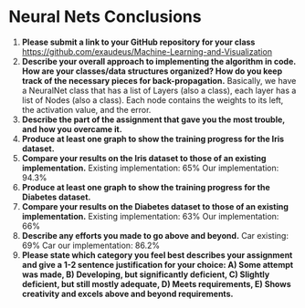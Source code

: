 # Neural Nets Conclusions
1. **Please submit a link to your GitHub repository for your class**
https://github.com/exaudeus/Machine-Learning-and-Visualization
2. **Describe your overall approach to implementing the algorithm in code. How are your classes/data structures organized? How do you keep track of the necessary pieces for back-propagation.**
Basically, we have a NeuralNet class that has a list of Layers (also a class), each layer has a list of Nodes (also a class). Each node contains the weights to its left, the activation value, and the error.
3. **Describe the part of the assignment that gave you the most trouble, and how you overcame it.**
4. **Produce at least one graph to show the training progress for the Iris dataset.**
5. **Compare your results on the Iris dataset to those of an existing implementation.**
Existing implementation: 65%
Our implementation: 94.3%
6. **Produce at least one graph to show the training progress for the Diabetes dataset.**
7. **Compare your results on the Diabetes dataset to those of an existing implementation.**
Existing implementation: 63%
Our implementation: 66%
8. **Describe any efforts you made to go above and beyond.**
Car existing: 69%
Car our implementation: 86.2%
9. **Please state which category you feel best describes your assignment and give a 1-2 sentence justification for your choice: A) Some attempt was made, B) Developing, but significantly deficient, C) Slightly deficient, but still mostly adequate, D) Meets requirements, E) Shows creativity and excels above and beyond requirements.**